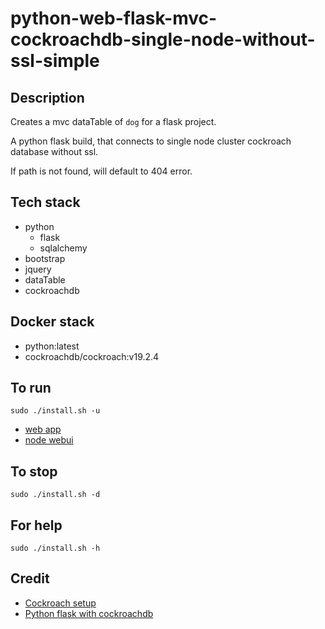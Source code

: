 # python-web-flask-mvc-cockroachdb-single-node-without-ssl-simple

## Description
Creates a mvc dataTable of `dog` for a flask project.

A python flask build, that connects to single node cluster
cockroach database without ssl.

If path is not found, will default to 404 error.

## Tech stack
- python
  - flask
  - sqlalchemy
- bootstrap
- jquery
- dataTable
- cockroachdb

## Docker stack
- python:latest
- cockroachdb/cockroach:v19.2.4

## To run
`sudo ./install.sh -u`
- [web app](http://localhost)
- [node webui](http://localhost:8000)

## To stop
`sudo ./install.sh -d`

## For help
`sudo ./install.sh -h`

## Credit
- [Cockroach setup](https://github.com/s0rg/cockroach-compose)
- [Python flask with cockroachdb](https://www.cockroachlabs.com/blog/building-application-cockroachdb-sqlalchemy-2/)
